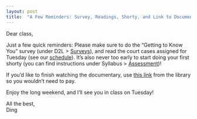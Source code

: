 ```yaml
---
layout: post
title:  "A Few Reminders: Survey, Readings, Shorty, and Link to Documentary"
---
```


Dear class,

Just a few quick reminders: Please make sure to do the “Getting to Know You” survey (under D2L > [Surveys](https://d2l.arizona.edu/d2l/lms/survey/admin/surveys_manage.d2l?ou=1453095)), and read the court cases assigned for Tuesday (see our [schedule](https://130.dingthemself.com/schedule.html)). It’s also never too early to start doing your first shorty (you can find instructions under Syllabus > [Assessment](https://130.dingthemself.com/syllabus.html#assessment))!

If you’d like to finish watching the documentary, use [this link](https://ezproxy.library.arizona.edu/login?url=https://digitalcampus.swankmp.net/ua338658/watch/09A9E7F2217CD443) from the library so you wouldn’t need to pay.

Enjoy the long weekend, and I’ll see you in class on Tuesday!

All the best,\
Ding